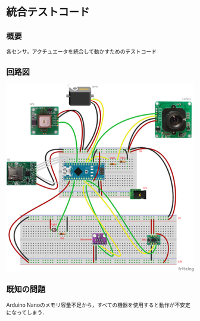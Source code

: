# 統合テストコード
## 概要
各センサ，アクチュエータを統合して動かすためのテストコード


## 回路図
![](../../Schematic/PNG/All.png)


## 既知の問題
Arduino Nanoのメモリ容量不足から，すべての機器を使用すると動作が不安定になってしまう．
